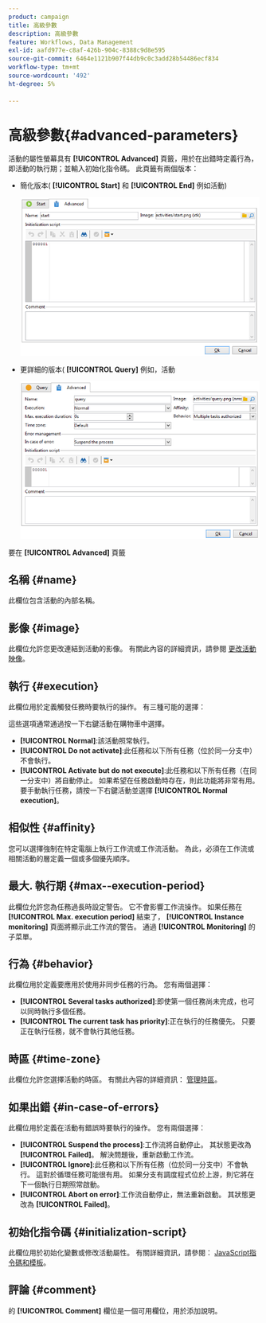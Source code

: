 ```yaml
---
product: campaign
title: 高級參數
description: 高級參數
feature: Workflows, Data Management
exl-id: aafd977e-c8af-426b-904c-8388c9d8e595
source-git-commit: 6464e1121b907f44db9c0c3add28b54486ecf834
workflow-type: tm+mt
source-wordcount: '492'
ht-degree: 5%

---
```


# 高級參數{#advanced-parameters}



活動的屬性螢幕具有 **[!UICONTROL Advanced]** 頁籤，用於在出錯時定義行為，即活動的執行期；並輸入初始化指令碼。 此頁籤有兩個版本：

* 簡化版本( **[!UICONTROL Start]** 和 **[!UICONTROL End]** 例如活動)

   ![](assets/wf-advanced-basic.png)

* 更詳細的版本( **[!UICONTROL Query]** 例如，活動

   ![](assets/wf-advanced-full.png)

要在 **[!UICONTROL Advanced]** 頁籤

## 名稱 {#name}

此欄位包含活動的內部名稱。

## 影像 {#image}

此欄位允許您更改連結到活動的影像。 有關此內容的詳細資訊，請參閱 [更改活動映像](change-activity-images.md)。

## 執行 {#execution}

此欄位用於定義觸發任務時要執行的操作。 有三種可能的選擇：

這些選項通常通過按一下右鍵活動在購物車中選擇。

* **[!UICONTROL Normal]**:該活動照常執行。
* **[!UICONTROL Do not activate]**:此任務和以下所有任務（位於同一分支中）不會執行。
* **[!UICONTROL Activate but do not execute]**:此任務和以下所有任務（在同一分支中）將自動停止。 如果希望在任務啟動時存在，則此功能將非常有用。 要手動執行任務，請按一下右鍵活動並選擇 **[!UICONTROL Normal execution]**。

## 相似性 {#affinity}

您可以選擇強制在特定電腦上執行工作流或工作流活動。 為此，必須在工作流或相關活動的層定義一個或多個優先順序。


## 最大. 執行期 {#max--execution-period}

此欄位允許您為任務過長時設定警告。 它不會影響工作流操作。 如果任務在 **[!UICONTROL Max. execution period]** 結束了， **[!UICONTROL Instance monitoring]** 頁面將顯示此工作流的警告。 通過 **[!UICONTROL Monitoring]** 的子菜單。

## 行為 {#behavior}

此欄位用於定義要應用於使用非同步任務的行為。 您有兩個選擇：

* **[!UICONTROL Several tasks authorized]**:即使第一個任務尚未完成，也可以同時執行多個任務。
* **[!UICONTROL The current task has priority]**:正在執行的任務優先。 只要正在執行任務，就不會執行其他任務。

## 時區 {#time-zone}

此欄位允許您選擇活動的時區。 有關此內容的詳細資訊： [管理時區](managing-time-zones.md)。

## 如果出錯 {#in-case-of-errors}

此欄位用於定義在活動有錯誤時要執行的操作。 您有兩個選擇：

* **[!UICONTROL Suspend the process]**:工作流將自動停止。 其狀態更改為 **[!UICONTROL Failed]**。 解決問題後，重新啟動工作流。
* **[!UICONTROL Ignore]**:此任務和以下所有任務（位於同一分支中）不會執行。 這對於循環任務可能很有用。 如果分支有調度程式位於上游，則它將在下一個執行日期照常啟動。
* **[!UICONTROL Abort on error]**:工作流自動停止，無法重新啟動。 其狀態更改為 **[!UICONTROL Failed]**。

## 初始化指令碼 {#initialization-script}

此欄位用於初始化變數或修改活動屬性。 有關詳細資訊，請參閱： [JavaScript指令碼和模板](javascript-scripts-and-templates.md)。

## 評論 {#comment}

的 **[!UICONTROL Comment]** 欄位是一個可用欄位，用於添加說明。
